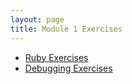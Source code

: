 ```yaml
---
layout: page
title: Module 1 Exercises
---
```


* [Ruby Exercises](https://github.com/turingschool/ruby-exercises)
* [Debugging Exercises](https://github.com/turingschool-examples/erroneous_creatures)
